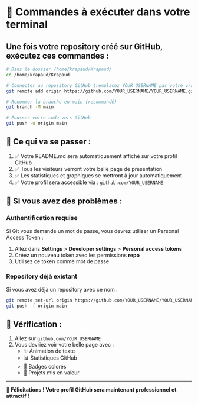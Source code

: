 # 🔗 Commandes à exécuter dans votre terminal

## Une fois votre repository créé sur GitHub, exécutez ces commandes :

```bash
# Dans le dossier /home/krapaud/Krapaud/
cd /home/krapaud/Krapaud

# Connecter au repository GitHub (remplacez YOUR_USERNAME par votre vrai username GitHub)
git remote add origin https://github.com/YOUR_USERNAME/YOUR_USERNAME.git

# Renommer la branche en main (recommandé)
git branch -M main

# Pousser votre code vers GitHub
git push -u origin main
```

## 🎯 **Ce qui va se passer :**

1. ✅ Votre README.md sera automatiquement affiché sur votre profil GitHub
2. ✅ Tous les visiteurs verront votre belle page de présentation
3. ✅ Les statistiques et graphiques se mettront à jour automatiquement
4. ✅ Votre profil sera accessible via : `github.com/YOUR_USERNAME`

## 🔧 **Si vous avez des problèmes :**

### Authentification requise
Si Git vous demande un mot de passe, vous devrez utiliser un Personal Access Token :

1. Allez dans **Settings** > **Developer settings** > **Personal access tokens**
2. Créez un nouveau token avec les permissions **repo**
3. Utilisez ce token comme mot de passe

### Repository déjà existant
Si vous avez déjà un repository avec ce nom :
```bash
git remote set-url origin https://github.com/YOUR_USERNAME/YOUR_USERNAME.git
git push -f origin main
```

## 📱 **Vérification :**

1. Allez sur `github.com/YOUR_USERNAME`
2. Vous devriez voir votre belle page avec :
   - ✨ Animation de texte
   - 📊 Statistiques GitHub
   - 🎨 Badges colorés
   - 🚀 Projets mis en valeur

---

**🎉 Félicitations ! Votre profil GitHub sera maintenant professionnel et attractif !**
